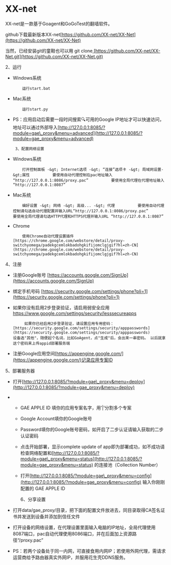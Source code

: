 # XX-net



XX-net是一款基于Goagent和GoGoTest的翻墙软件。

github下载最新版本XX-net[https://github.com/XX-net/XX-Net](https://github.com/XX-net/XX-Net)

当然，已经安装git的童鞋也可以用 git clone[  ](https://github.com/XX-net/XX-Net.git) [https://github.com/XX-net/XX-Net.git](https://github.com/XX-net/XX-Net.git)

  
2、运行

* Windows系统

          运行start.bat

* Mac系统

          运行start.py

* PS：应用启动后需要一段时间搜索🔍可用的Google IP地址才可以快速访问，地址可以通过外部导入[http://127.0.0.1:8085/?module=gae\_proxy&menu=advanced](http://127.0.0.1:8085/?module=gae_proxy&menu=advanced)

       3、配置网络设置

* Windows系统

          打开控制面板 -&gt; Internet选项 -&gt; “连接”选项卡 -&gt; 局域网设置-&gt;属性          要使用自动代理控制在pac地址输入 “http://127.0.0.1:8086/proxy.pac”          要使用全局代理在代理地址输入 “http://127.0.0.1:8087”  


* Mac系统

          编好设置 -&gt; 网络 -&gt; 高级... -&gt; 代理          要使用自动代理控制请勾选自动代理配置并输入URL“http://127.0.0.1:8086/proxy.pac”          要使用全局代理请勾选HTTP代理和HTTPS代理并输入URL “http://127.0.0.1:8087”          

* Chrome

          使用Chrome自动代理设置插件[https://chrome.google.com/webstore/detail/proxy-switchyomega/padekgcemlokbadohgkifijomclgjgif?hl=zh-CN](https://chrome.google.com/webstore/detail/proxy-switchyomega/padekgcemlokbadohgkifijomclgjgif?hl=zh-CN)  
4、注册

* 注册Google账号 [https://accounts.google.com/SignUp](https://accounts.google.com/SignUp)
* 绑定手机号码 [https://security.google.com/settings/phone?pli=1](https://security.google.com/settings/phone?pli=1)
* 如果你没有启用2步登录验证，请启用弱安全应用 https://www.google.com/settings/security/lesssecureapps

           如果你已经启用2步登录验证，请设置应用专用密码： [https://security.google.com/settings/security/apppasswords](https://security.google.com/settings/security/apppasswords)           设备选"其他"，随便起个名词，比如GoAgent，点"生成"后，会出来一串密码。 以后就拿这个密码来上传appid部署服务端

* 注册Google应用空间[https://appengine.google.com/](https://appengine.google.com/)记录应用专案ID

5、部署服务器

* 打开[http://127.0.0.1:8085/?module=gae\_proxy&menu=deploy](http://127.0.0.1:8085/?module=gae_proxy&menu=deploy)
* * GAE APPLE ID 填你的应用专案名字，用’\|’分割多个专案
  * Google Account填你的Google账号
  * Password填你的Google账号密码，如开启了二步认证请输入获取的二步认证密码
  * 点击开始部署，显示complete update of app即为部署成功，如不成功请检查网络配置和[http://127.0.0.1:8085/?module=gae\_proxy&menu=status](http://127.0.0.1:8085/?module=gae_proxy&menu=status) 的连接池（Collection Number）
  * 打开[http://127.0.0.1:8085/?module=gae\_proxy&menu=config](http://127.0.0.1:8085/?module=gae_proxy&menu=config) 输入你刚刚配置的 GAE APPLE ID

    6、分享设置

* 打开data/gae\_proxy/目录，把下面的配置文件放进去，同目录取得CA签名证书并发送到设备并添加到信任文件
* 打开设备的网络设置，在代理设置里面输入电脑的IP地址，全局代理使用8087端口，pac自动代理使用8086端口，并在后面加上资源路径“/proxy.pac”
* PS：若两个设备处于同一内网，可直接食用内网IP；若使用外网代理，需请求运营商给予路由器真实外网IP，并服用花生壳DDNS服务。

